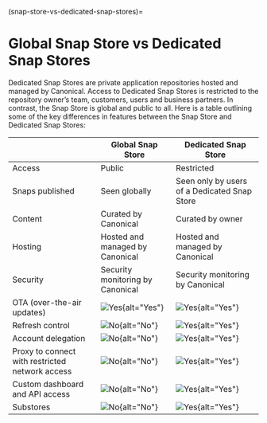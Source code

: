(snap-store-vs-dedicated-snap-stores)=
# Global Snap Store vs Dedicated Snap Stores

Dedicated Snap Stores are private application repositories hosted and managed
by Canonical. Access to Dedicated Snap Stores is restricted to the repository
owner’s team, customers, users and business partners. In contrast, the Snap
Store is global and public to all. Here is a table outlining some of the key
differences in features between the Snap Store and Dedicated Snap Stores:

||Global Snap Store|Dedicated Snap Store|
| --- | --- | --- |
|Access|Public|Restricted|
|Snaps published|Seen globally|Seen only by users of a Dedicated Snap Store|
|Content|Curated by Canonical|Curated by owner|
|Hosting|Hosted and managed by Canonical|Hosted and managed by Canonical|
|Security|Security monitoring by Canonical|Security monitoring by Canonical|
|OTA (over-the-air updates)| ![Yes](https://assets.ubuntu.com/v1/09cd2bdb-checkbox.svg){alt="Yes"}| ![Yes](https://assets.ubuntu.com/v1/09cd2bdb-checkbox.svg){alt="Yes"}|
|Refresh control|![No](https://assets.ubuntu.com/v1/557b45a3-cross-orange.svg){alt="No"}| ![Yes](https://assets.ubuntu.com/v1/09cd2bdb-checkbox.svg){alt="Yes"}|
|Account delegation|![No](https://assets.ubuntu.com/v1/557b45a3-cross-orange.svg){alt="No"}| ![Yes](https://assets.ubuntu.com/v1/09cd2bdb-checkbox.svg){alt="Yes"}|
|Proxy to connect with restricted network access|![No](https://assets.ubuntu.com/v1/557b45a3-cross-orange.svg){alt="No"}| ![Yes](https://assets.ubuntu.com/v1/09cd2bdb-checkbox.svg){alt="Yes"}|
|Custom dashboard and API access|![No](https://assets.ubuntu.com/v1/557b45a3-cross-orange.svg){alt="No"}| ![Yes](https://assets.ubuntu.com/v1/09cd2bdb-checkbox.svg){alt="Yes"}|
|Substores|![No](https://assets.ubuntu.com/v1/557b45a3-cross-orange.svg){alt="No"}| ![Yes](https://assets.ubuntu.com/v1/09cd2bdb-checkbox.svg){alt="Yes"}|
